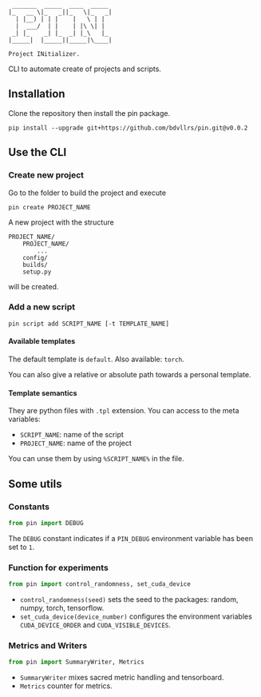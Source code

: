 ```
 _______  _____  ____  _____  
|_   __ \|_   _||_   \|_   _| 
  | |__) | | |    |   \ | |   
  |  ___/  | |    | |\ \| |   
 _| |_    _| |_  _| |_\   |_  
|_____|  |_____||_____|\____| 

Project INitializer.
```

CLI to automate create of projects and scripts.

## Installation

Clone the repository then install the pin package.

```
pip install --upgrade git+https://github.com/bdvllrs/pin.git@v0.0.2
```

## Use the CLI

### Create new project

Go to the folder to build the project and execute
``` 
pin create PROJECT_NAME
```

A new project with the structure 
```
PROJECT_NAME/
    PROJECT_NAME/
        ...
    config/
    builds/
    setup.py
```

will be created.

### Add a new script
```
pin script add SCRIPT_NAME [-t TEMPLATE_NAME]
```

#### Available templates
The default template is `default`.
Also available: `torch`. 

You can also give a relative or absolute path towards a personal template.

#### Template semantics
They are python files with `.tpl` extension. You can access to the meta variables:
- `SCRIPT_NAME`: name of the script
- `PROJECT_NAME`: name of the project

You can unse them by using `%SCRIPT_NAME%` in the file.

## Some utils

### Constants
```python
from pin import DEBUG
```

The `DEBUG` constant indicates if a `PIN_DEBUG` environment variable has been set to `1`.

### Function for experiments
```python
from pin import control_randomness, set_cuda_device
```

- `control_randomness(seed)` sets the seed to the packages: random, numpy, torch, tensorflow.
- `set_cuda_device(device_number)` configures the environment variables `CUDA_DEVICE_ORDER` and `CUDA_VISIBLE_DEVICES`.

### Metrics and Writers
```python
from pin import SummaryWriter, Metrics
```
- `SummaryWriter` mixes sacred metric handling and tensorboard.
- `Metrics` counter for metrics.
